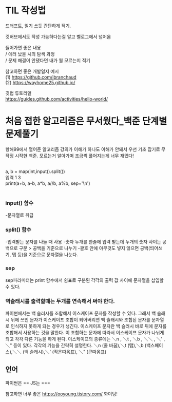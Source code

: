 # TIL 작성법

드래프트, 일기 쓰듯 간단하게 적기.

깃허브에서도 작성 가능하다는걸 알고 벨로그에서 넘어옴 <br>

들어가면 좋은 내용<br>
/ 에러 났을 시의 탐색 과정<br>
/ 문제 해결이 안됐다면 내가 뭘 모르는지 적기

참고하면 좋은 개발일지 예시<br>
(1) https://github.com/jbranchaud <br>
(2) https://wayhome25.github.io/

깃헙 튜토리얼 <br>
https://guides.github.com/activities/hello-world/


# 처음 접한 알고리즘은 무서웠다_백준 단계별 문제풀기
항해99에서 열어준 알고리즘 강의가 이해가 하나도 이해가 안돼서 우선 기초 잡기로 무작정 시작한 백준. 모르는거 알아가며 조금씩 풀어지는게 너무 재밌다!

<br>
a, b = map(int,input().split()) <br>
입력 1 3 <br>
print(a+b, a-b, a*b, a//b, a%b, sep='\n')	<br>
<br>

### input() 함수
-문자열로 취급
### split() 함수
-입력받는 문자를 나눌 때 사용
-숫자 두개를 한줄에 입력 받는데 두개의 숫자 사이는 공백으로 구분 > 공백을 기준으로 나누기
-괄호 안에 아무것도 넣지 않으면 공백(띄어쓰기, 탭 등)을 기준으로 문자열을 나눈다.
### sep
sep파라미터는 print 함수에서 쉼표로 구분된 각각의 출력 값 사이에 문자열을 삽입할 수 있다.


### 역슬래시를 출력할때는 두개를 연속해서 써야 한다.
파이썬에서는 백 슬러시를 조합해서 이스케이프 문자를 작성할 수 있다. 그래서 백 슬래시 뒤에 쓰인 문자가 이스케이프 조합이 되어버리면 백 슬래시와 조합된 문자를 문자열로 인식하지 못하게 되는 경우가 생긴다.
이스케이프 문자란 백 슬러시 바로 뒤에 문자를 조합해서 사용하는 것을 말한다. 이 조합하는 문자에 따라서 이스케이프 문자가 나뉘게 되고 각각 다른 기능을 하게 된다. 이스케이프의 종류에는 ＼n , ＼t , ＼b , ＼＼ , ＼' , ＼" 등이 있다.  각각의 기능을 간략히 설명한다.
＼n (줄 바꿈),＼t (탭),＼b (백스페이스),＼＼ (백 슬래시),＼' (작은따옴표), ＼" (큰따옴표) 


## 언어
파이썬은 ==
JS는 ===

참고하면 너무 좋은 https://ooyoung.tistory.com/  화이팅! 
